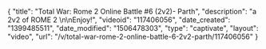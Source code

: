 {
    "title": "Total War: Rome 2 Online Battle #6 (2v2)- Parth",
    "description": "a 2v2 of ROME 2 \n\nEnjoy!",
    "videoid": "117406056",
    "date_created": "1399485511",
    "date_modified": "1506478303",
    "type": "captivate",
    "layout": "video",
    "url": "\/v\/total-war-rome-2-online-battle-6-2v2-parth\/117406056"
}